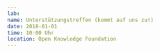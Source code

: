 ```yaml
---
lab: 
name: Unterstützungstreffen (kommt auf uns zu!)
date: 2018-01-01
time: 10:00 Uhr
location: Open Knowledge Foundation
---
```

